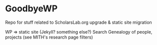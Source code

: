 # GoodbyeWP
Repo for stuff related to ScholarsLab.org upgrade &amp; static site migration

WP => static site (Jekyll? something else?)
Search
Genealogy of people, projects (see MITH's research page filters)
